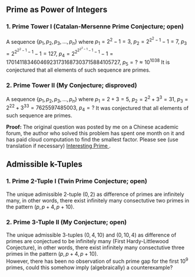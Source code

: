 
## Prime as Power of Integers

### 1. Prime Tower I (Catalan-Mersenne Prime Conjecture; open)
A sequence $\lbrace p_1, p_2, p_3, ..., p_n \rbrace$ where
$p_1=2^2-1=3,$
$p_2=2^{2^2-1}-1=7,$ 
$p_3=2^{2^{2^2-1}-1}-1=127,$
$p_4=2^{2^{2^{2^2-1}-1}-1}-1=170141183460469231731687303715884105727,$
$p_5=?\approx{10^10}^{38}$
It is conjectured that all elements of such sequence are primes.
<p/>

### 2. Prime Tower II (My Conjecture; disproved)
A sequence $\lbrace p_1, p_2, p_3, ..., p_n \rbrace$ where
$p_1=2+3=5,$
$p_2=2^{2}+3^{3}=31,$
$p_3={2^2}^{2}+{3^3}^{3}=7625597485003,$
$p_4=?$
It was conjectured that all elements of such sequence are primes.
<p/>

<strong>Proof:</strong> The original question was posted by me on a Chinese academic forum, the author who solved this problem has spent one month on it and has paid cloud computation to find the smallest factor. 
Please see (use translation if necessary)
<a href="https://www.zhihu.com/question/512482114"> Interesting Prime </a>.


## Admissible k-Tuples

### 1. Prime 2-Tuple I (Twin Prime Conjecture; open)
The unique adimissible 2-tuple $(0,2)$ as difference of primes are infinitely many, in other words, there exist infinitely many consectutive two primes in the pattern $(p, p+4, p+10)$.


### 2. Prime 3-Tuple II (My Conjecture; open)
The unique admissible 3-tuples $(0,4,10)$ and $(0,10,4)$ as difference of primes are conjectued to be infinitely many (First Hardy-Littlewood Conjecture), in other words, there exist infinitely many consectutive three primes in the pattern $(p, p+4, p+10)$.
<br/>
However, there has been no observation of such prime gap for the first $10^9$ primes, could this somehow imply (algebraically) a counterexample?

<p/>
<html lang="en">
<head>
<meta http-equiv="content-type" content="text/html; charset=utf-8">
<script type="text/javascript" charset="utf-8" src="
https://cdn.mathjax.org/mathjax/latest/MathJax.js?config=TeX-AMS-MML_HTMLorMML,
https://vincenttam.github.io/javascripts/MathJaxLocal.js"></script>
</head>
